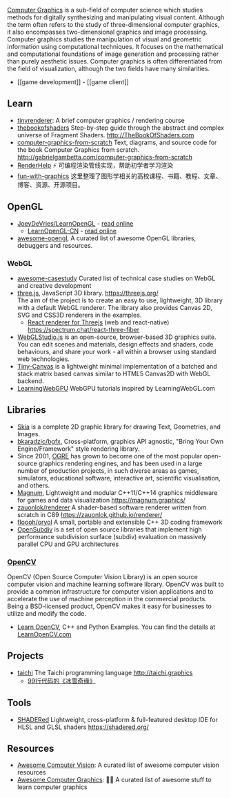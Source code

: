 [Computer Graphics](https://en.wikipedia.org/wiki/Computer_graphics_(computer_science)) is a sub-field of computer science which studies methods for digitally synthesizing and manipulating visual content. Although the term often refers to the study of three-dimensional computer graphics, it also encompasses two-dimensional graphics and image processing.  
Computer graphics studies the manipulation of visual and geometric information using computational techniques. It focuses on the mathematical and computational foundations of image generation and processing rather than purely aesthetic issues. Computer graphics is often differentiated from the field of visualization, although the two fields have many similarities.


- [[game development]] - [[game client]]



## Learn
- [tinyrenderer](https://github.com/ssloy/tinyrenderer): A brief computer graphics / rendering course
- [thebookofshaders](https://github.com/patriciogonzalezvivo/thebookofshaders) Step-by-step guide through the abstract and complex universe of Fragment Shaders. http://TheBookOfShaders.com
- [computer-graphics-from-scratch](https://github.com/ggambetta/computer-graphics-from-scratch) Text, diagrams, and source code for the book Computer Graphics from scratch. http://gabrielgambetta.com/computer-graphics-from-scratch
- [RenderHelp](https://github.com/skywind3000/RenderHelp) ⚡ 可编程渲染管线实现，帮助初学者学习渲染
- [fun-with-graphics](https://github.com/FancyVin/fun-with-graphics) 这里整理了图形学相关的高校课程、书籍、教程、文章、博客、资源、开源项目。



## OpenGL
- [JoeyDeVries/LearnOpenGL](https://github.com/JoeyDeVries/LearnOpenGL) - [read online](https://learnopengl.com/)
  - [LearnOpenGL-CN](https://github.com/LearnOpenGL-CN/LearnOpenGL-CN) - [read online](https://learnopengl-cn.github.io/)
- [awesome-opengl](https://github.com/eug/awesome-opengl), A curated list of awesome OpenGL libraries, debuggers and resources.

### WebGL
- [awesome-casestudy](https://github.com/luruke/awesome-casestudy) Curated list of technical case studies on WebGL and creative development
- [three.js](https://github.com/mrdoob/three.js/), JavaScript 3D library. https://threejs.org/  
  The aim of the project is to create an easy to use, lightweight, 3D library with a default WebGL renderer. The library also provides Canvas 2D, SVG and CSS3D renderers in the examples.
  - [React renderer for Threejs](https://github.com/react-spring/react-three-fiber) (web and react-native) https://spectrum.chat/react-three-fiber
- [WebGLStudio.js](https://github.com/jagenjo/webglstudio.js) is an open-source, browser-based 3D graphics suite. You can edit scenes and materials, design effects and shaders, code behaviours, and share your work - all within a browser using standard web technologies.
- [Tiny-Canvas](https://github.com/bitnenfer/tiny-canvas) is a lightweight minimal implementation of a batched and stack matrix based canvas similar to HTML5 Canvas2D with WebGL backend.
- [LearningWebGPU](https://github.com/hjlld/LearningWebGPU) WebGPU tutorials inspired by LearningWebGL.com



## Libraries
- [Skia](https://github.com/google/skia) is a complete 2D graphic library for drawing Text, Geometries, and Images. 
- [bkaradzic/bgfx](https://github.com/bkaradzic/bgfx), Cross-platform, graphics API agnostic, "Bring Your Own Engine/Framework" style rendering library.
- Since 2001, [OGRE](https://www.ogre3d.org/) has grown to become one of the most popular open-source graphics rendering engines, and has been used in a large number of production projects, in such diverse areas as games, simulators, educational software, interactive art, scientific visualisation, and others.
- [Magnum](https://github.com/mosra/magnum), Lightweight and modular C++11/C++14 graphics middleware for games and data visualization https://magnum.graphics/
- [zauonlok/renderer](https://github.com/zauonlok/renderer) A shader-based software renderer written from scratch in C89 https://zauonlok.github.io/renderer/
- [floooh/oryol](https://github.com/floooh/oryol) A small, portable and extensible C++ 3D coding framework
- [OpenSubdiv](https://github.com/PixarAnimationStudios/OpenSubdiv) is a set of open source libraries that implement high performance subdivision surface (subdiv) evaluation on massively parallel CPU and GPU architectures

### [OpenCV](https://github.com/opencv/opencv)
OpenCV (Open Source Computer Vision Library) is an open source computer vision and machine learning software library. OpenCV was built to provide a common infrastructure for computer vision applications and to accelerate the use of machine perception in the commercial products. Being a BSD-licensed product, OpenCV makes it easy for businesses to utilize and modify the code.
- [Learn OpenCV](https://github.com/spmallick/learnopencv), C++ and Python Examples. You can find the details at [LearnOpenCV.com](https://www.learnopencv.com/)



## Projects
- [taichi](https://github.com/yuanming-hu/taichi/) The Taichi programming language http://taichi.graphics
  - [99行代码的《冰雪奇缘》](https://zhuanlan.zhihu.com/p/97700605)



## Tools
- [SHADERed](https://github.com/dfranx/SHADERed) Lightweight, cross-platform & full-featured desktop IDE for HLSL and GLSL shaders https://shadered.org/



## Resources
- [Awesome Computer Vision](https://github.com/jbhuang0604/awesome-computer-vision): A curated list of awesome computer vision resources
- [Awesome Computer Graphics](https://github.com/luisnts/awesome-computer-graphics): 🔺😎 A curated list of awesome stuff to learn computer graphics


